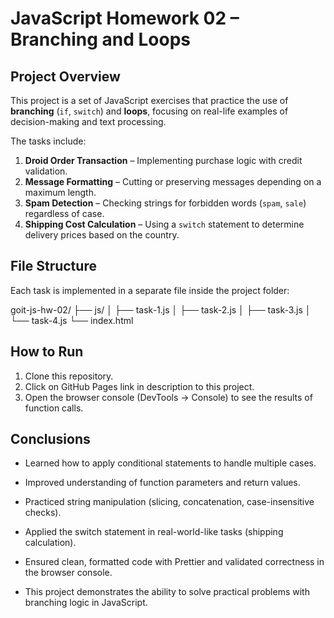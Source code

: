 # JavaScript Homework 02 – Branching and Loops  

## Project Overview  
This project is a set of JavaScript exercises that practice the use of **branching** (`if`, `switch`) and **loops**, focusing on real-life examples of decision-making and text processing.  

The tasks include:  
1. **Droid Order Transaction** – Implementing purchase logic with credit validation.  
2. **Message Formatting** – Cutting or preserving messages depending on a maximum length.  
3. **Spam Detection** – Checking strings for forbidden words (`spam`, `sale`) regardless of case.  
4. **Shipping Cost Calculation** – Using a `switch` statement to determine delivery prices based on the country.  

## File Structure  
Each task is implemented in a separate file inside the project folder:  

goit-js-hw-02/
├── js/
│ ├── task-1.js
│ ├── task-2.js
│ ├── task-3.js
│ └── task-4.js
└── index.html

## How to Run  
1. Clone this repository.  
2. Click on GitHub Pages link in description to this project.  
3. Open the browser console (DevTools → Console) to see the results of function calls.  

## Conclusions

- Learned how to apply conditional statements to handle multiple cases.

- Improved understanding of function parameters and return values.

- Practiced string manipulation (slicing, concatenation, case-insensitive checks).

- Applied the switch statement in real-world-like tasks (shipping calculation).

- Ensured clean, formatted code with Prettier and validated correctness in the browser console.

- This project demonstrates the ability to solve practical problems with branching logic in JavaScript.